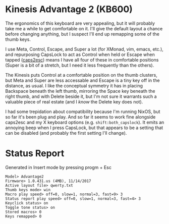# Kinesis Advantage 2 (KB600)

The ergonomics of this keyboard are very appealing, but it will probably take me a while to get comfortable on it.
I'll give the default layout a chance before changing anything, but I suspect I'll end up remapping some of the thumb keys.

I use Meta, Control, Escape, and Super a lot (for XMonad, vim, emacs, etc.), and repurposing CapsLock to act as Control when
held or Escape when tapped ([caps2esc](https://gitlab.com/interception/linux/plugins/caps2esc)) means I have all four of these
in comfortable positions (Super is a bit of a stretch, but I need it less frequently than the others).

The Kinesis puts Control at a comfortable position on the thumb clusters, but Meta and Super are less accessable and Escape is
a tiny key off in the distance, as usual. I like the conceptual symmetry it has in placing Backspace beneath the left thumb,
mirroring the Space key beneath the right thumb, and with Delete beside it, but I'm not sure it warrants such a valuable piece
of real estate (and I _know_ the Delete key does not).

I had some trepidation about compatibility because I'm running NixOS, but so far it's been plug and play. And so far it seems
to work fine alongside caps2esc and my X keyboard options (e.g. `shift:both_capslock`). It emits an annoying beep when I
press CapsLock, but that appears to be a setting that can be disabled (and probably the first setting I'll change).

# Status Report

Generated in Insert mode by pressing progm + Esc
```
Model> Advantage2
Firmware> 1.0.431.us (4MB), 11/14/2017
Active layout file> qwerty.txt
Thumb keys mode> win
Macro play speed> off=0, slow=1, normal=3, fast=9> 3
Status report play speed> off=0, slow=1, normal=3, fast=4> 3
Keyclick status> on
Toggle tone status> on
Stored macros> 0
Keys remapped> 0
```
